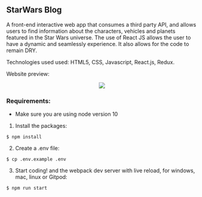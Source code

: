 ## StarWars Blog

A front-end interactive web app that consumes a third party API, and allows users to find information about the characters, vehicles and planets featured in the Star Wars universe. The use of React JS allows the user to have a dynamic and seamlessly experience. It also allows for the code to remain DRY.

Technologies used used: HTML5, CSS, Javascript, React.js, Redux.

Website preview:

<p align="center">
<a href="https://www.loom.com/share/f37c6838b3f1496c95111e515e83dd9b"><img src="https://github.com/4GeeksAcademy/react-hello-webapp/blob/master/src/img/how-to.png?raw=true" /></a>
</p>


### Requirements:
- Make sure you are using node version 10

1. Install the packages:
```
$ npm install
```
2. Create a .env file:
```
$ cp .env.example .env
```
3. Start coding! and the webpack dev server with live reload, for windows, mac, linux or Gitpod:

```bash
$ npm run start
```

